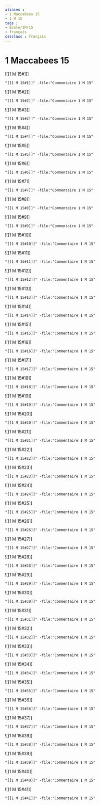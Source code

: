 ```yaml
---
aliases : 
- 1 Maccabees 15
- 1 M 15
tags : 
- Bible/1M/15
- français
cssclass : français
---
```


# 1 Maccabees 15

![[1 M 15#1]]

```query
"[[1 M 15#1]]" -file:"Commentaire 1 M 15"
```

![[1 M 15#2]]

```query
"[[1 M 15#2]]" -file:"Commentaire 1 M 15"
```

![[1 M 15#3]]

```query
"[[1 M 15#3]]" -file:"Commentaire 1 M 15"
```

![[1 M 15#4]]

```query
"[[1 M 15#4]]" -file:"Commentaire 1 M 15"
```

![[1 M 15#5]]

```query
"[[1 M 15#5]]" -file:"Commentaire 1 M 15"
```

![[1 M 15#6]]

```query
"[[1 M 15#6]]" -file:"Commentaire 1 M 15"
```

![[1 M 15#7]]

```query
"[[1 M 15#7]]" -file:"Commentaire 1 M 15"
```

![[1 M 15#8]]

```query
"[[1 M 15#8]]" -file:"Commentaire 1 M 15"
```

![[1 M 15#9]]

```query
"[[1 M 15#9]]" -file:"Commentaire 1 M 15"
```

![[1 M 15#10]]

```query
"[[1 M 15#10]]" -file:"Commentaire 1 M 15"
```

![[1 M 15#11]]

```query
"[[1 M 15#11]]" -file:"Commentaire 1 M 15"
```

![[1 M 15#12]]

```query
"[[1 M 15#12]]" -file:"Commentaire 1 M 15"
```

![[1 M 15#13]]

```query
"[[1 M 15#13]]" -file:"Commentaire 1 M 15"
```

![[1 M 15#14]]

```query
"[[1 M 15#14]]" -file:"Commentaire 1 M 15"
```

![[1 M 15#15]]

```query
"[[1 M 15#15]]" -file:"Commentaire 1 M 15"
```

![[1 M 15#16]]

```query
"[[1 M 15#16]]" -file:"Commentaire 1 M 15"
```

![[1 M 15#17]]

```query
"[[1 M 15#17]]" -file:"Commentaire 1 M 15"
```

![[1 M 15#18]]

```query
"[[1 M 15#18]]" -file:"Commentaire 1 M 15"
```

![[1 M 15#19]]

```query
"[[1 M 15#19]]" -file:"Commentaire 1 M 15"
```

![[1 M 15#20]]

```query
"[[1 M 15#20]]" -file:"Commentaire 1 M 15"
```

![[1 M 15#21]]

```query
"[[1 M 15#21]]" -file:"Commentaire 1 M 15"
```

![[1 M 15#22]]

```query
"[[1 M 15#22]]" -file:"Commentaire 1 M 15"
```

![[1 M 15#23]]

```query
"[[1 M 15#23]]" -file:"Commentaire 1 M 15"
```

![[1 M 15#24]]

```query
"[[1 M 15#24]]" -file:"Commentaire 1 M 15"
```

![[1 M 15#25]]

```query
"[[1 M 15#25]]" -file:"Commentaire 1 M 15"
```

![[1 M 15#26]]

```query
"[[1 M 15#26]]" -file:"Commentaire 1 M 15"
```

![[1 M 15#27]]

```query
"[[1 M 15#27]]" -file:"Commentaire 1 M 15"
```

![[1 M 15#28]]

```query
"[[1 M 15#28]]" -file:"Commentaire 1 M 15"
```

![[1 M 15#29]]

```query
"[[1 M 15#29]]" -file:"Commentaire 1 M 15"
```

![[1 M 15#30]]

```query
"[[1 M 15#30]]" -file:"Commentaire 1 M 15"
```

![[1 M 15#31]]

```query
"[[1 M 15#31]]" -file:"Commentaire 1 M 15"
```

![[1 M 15#32]]

```query
"[[1 M 15#32]]" -file:"Commentaire 1 M 15"
```

![[1 M 15#33]]

```query
"[[1 M 15#33]]" -file:"Commentaire 1 M 15"
```

![[1 M 15#34]]

```query
"[[1 M 15#34]]" -file:"Commentaire 1 M 15"
```

![[1 M 15#35]]

```query
"[[1 M 15#35]]" -file:"Commentaire 1 M 15"
```

![[1 M 15#36]]

```query
"[[1 M 15#36]]" -file:"Commentaire 1 M 15"
```

![[1 M 15#37]]

```query
"[[1 M 15#37]]" -file:"Commentaire 1 M 15"
```

![[1 M 15#38]]

```query
"[[1 M 15#38]]" -file:"Commentaire 1 M 15"
```

![[1 M 15#39]]

```query
"[[1 M 15#39]]" -file:"Commentaire 1 M 15"
```

![[1 M 15#40]]

```query
"[[1 M 15#40]]" -file:"Commentaire 1 M 15"
```

![[1 M 15#41]]

```query
"[[1 M 15#41]]" -file:"Commentaire 1 M 15"
```

